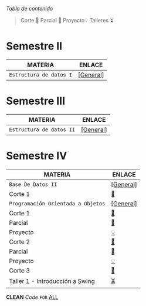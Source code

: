 

_Tabla de contenido_


> Corte 📘
> Parcial 🎯
> Proyecto💡
> Talleres ⏳
> 
# Semestre II

| MATERIA | ENLACE |
| ------------ | -------------  |
| `Estructura de datos I` | [[General]](https://github.com/cristianmarint/Universidad/tree/master/Semestre%20II/Estructura%20de%20Datos%20I) 




# Semestre III 

| MATERIA | ENLACE |
| ------------ | -------------  |
| `Estructura de datos II` | [[General]](https://github.com/cristianmarint/Universidad/tree/master/Semestre%20III/Estructuras%20de%20Datos%20II) 

# Semestre IV

| MATERIA | ENLACE |
| ------------ | -------------  |
| `Base De Datos II` |  [[General]](https://github.com/cristianmarint/Universidad/tree/master/Semestre%20IV/Base%20De%20Datos%20II)  |
| Corte 1 | [📘](https://github.com/cristianmarint/Universidad/tree/master/Semestre%20IV/Base%20De%20Datos%20II/1%20Corte) |
| `Programación Orientada a Objetos` |  [[General]](https://github.com/cristianmarint/Universidad/tree/master/Semestre%20IV/Programacion%20Orientada%20a%20Objetos)  |
| Corte 1 | [📘](https://github.com/cristianmarint/Universidad/tree/master/Semestre%20IV/Programacion%20Orientada%20a%20Objetos/1%20Corte) |
| Parcial | [🎯](https://github.com/cristianmarint/Universidad/tree/master/Semestre%20IV/Programacion%20Orientada%20a%20Objetos/1%20Corte/parcial) |
| Proyecto | [💡](https://github.com/cristianmarint/Universidad/tree/master/Semestre%20IV/Programacion%20Orientada%20a%20Objetos/1%20Corte/Proyecto) |
| Corte 2 | [📘](https://github.com/cristianmarint/Universidad/tree/master/Semestre%20IV/Programacion%20Orientada%20a%20Objetos/2%20Corte) |
| Parcial | [🎯](https://github.com/cristianmarint/Universidad/tree/master/Semestre%20IV/Programacion%20Orientada%20a%20Objetos/2%20Corte/parcial) |
| Proyecto | [💡](https://www.youtube.com/watch?v=y1EpaboCERg) |
| Corte 3 | [📘](https://github.com/cristianmarint/Universidad/tree/master/Semestre%20IV/Programacion%20Orientada%20a%20Objetos/3%20Corte) |
| Taller 1 - Introducción a Swing | [⏳](https://github.com/cristianmarint/Universidad/tree/master/Semestre%20IV/Programacion%20Orientada%20a%20Objetos/3%20Corte/1%20Clase) |

**CLEAN**  _Code_  `FOR` [ALL](https://cristianmarint.github.io/Universidad)

[](https://cristianmarint.github.io/Universidad/Semestre%20IV/Programacion%20Orientada%20a%20Objetos/2%20Corte/proyecto/)
<!--stackedit_data:
eyJoaXN0b3J5IjpbMTYyOTc0MTIzOF19
-->